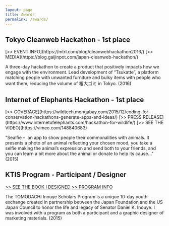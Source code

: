 ```yaml
---
layout: page
title: Awards
permalink: /awards/
--- 
```

<h2 class="award-item">Tokyo Cleanweb Hackathon  -  1st place</h2>
[>> EVENT INFO](https://mtrl.com/blog/cleanwebhackathon2016/) [>> MEDIA](https://blog.gaijinpot.com/japan-cleanweb-hackathon/)

A three-day hackathon to create a product that positively impacts how we engage with the environment. Lead development of “Tsukatte”, a platform matching people with unwanted furniture and bulky items with people who want them, reducing the volume of 粗大ゴミ in Tokyo. (2016)

<h2 class="award-item">Internet of Elephants Hackathon  -  1st place</h2>
[>> COVERAGE](https://wildtech.mongabay.com/2015/12/coding-for-conservation-hackathons-generate-apps-and-ideas/) [>> PRESS RELEASE](https://www.internetofelephants.com/hackathon-for-wildlife/) [>> SEE THE VIDEO](https://vimeo.com/148840683)

"Sealfie –  an app to show people their commonalities with animals. It presents a photo of an animal reflecting your chosen mood, you take a selfie making the animal’s expression and send both to your friends, and you can learn a bit more about the animal or donate to help its cause..." (2015)

<h2 class="award-item">KTIS Program  -  Participant / Designer</h2>

[>> SEE THE BOOK I DESIGNED](https://drive.google.com/open?id=0B6AdKc1DX8krUFBLV2JFZjVLZ1E) [>> PROGRAM INFO](http://usjapantomodachi.org/programs-activities/tomodachi-inouye-scholars-program/)

The TOMODACHI Inouye Scholars Program is a unique 10-day youth exchange created in partnership between the Japan Foundation and the US Japan Council to honor the life and legacy of Senator Daniel K. Inouye. I was involved with a program as both a participant and a graphic designer of marketing materials. (2015)

